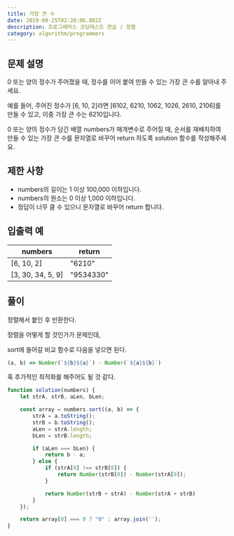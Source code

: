 ```yaml
---
title: 가장 큰 수
date: 2019-09-25T02:28:06.882Z
description: 프로그래머스 코딩테스트 연습 / 정렬
category: algorithm/programmers
---
```


## 문제 설명

0 또는 양의 정수가 주어졌을 때, 정수를 이어 붙여 만들 수 있는 가장 큰 수를 알아내 주세요.

예를 들어, 주어진 정수가 [6, 10, 2]라면 [6102, 6210, 1062, 1026, 2610, 2106]를 만들 수 있고, 이중 가장 큰 수는 6210입니다.

0 또는 양의 정수가 담긴 배열 numbers가 매개변수로 주어질 때, 순서를 재배치하여 만들 수 있는 가장 큰 수를 문자열로 바꾸어 return 하도록 solution 함수를 작성해주세요.

## 제한 사항

- numbers의 길이는 1 이상 100,000 이하입니다.
- numbers의 원소는 0 이상 1,000 이하입니다.
- 정답이 너무 클 수 있으니 문자열로 바꾸어 return 합니다.

## 입출력 예

|numbers|return|
|-|-|
|[6, 10, 2]|"6210"|
|[3, 30, 34, 5, 9]|"9534330"|

## 풀이

정렬해서 붙인 후 반환한다.

정렬을 어떻게 할 것인가가 문제인데,

sort에 들어갈 비교 함수로 다음을 넣으면 된다.

```javascript
(a, b) => Number(`${b}${a}`) - Number(`${a}${b}`)
```

혹 추가적인 최적화를 해주어도 될 것 같다.

```javascript
function solution(numbers) {
    let strA, strB, aLen, bLen;

    const array = numbers.sort((a, b) => {
        strA = a.toString();
        strB = b.toString();
        aLen = strA.length;
        bLen = strB.length;

        if (aLen === bLen) {
            return b - a;
        } else {
            if (strA[0] !== strB[0]) {
                return Number(strB[0]) - Number(strA[0]);
            }

            return Number(strB + strA) - Number(strA + strB)
        }
    });

    return array[0] === 0 ? "0" : array.join('');
}
```

